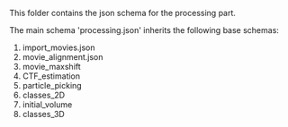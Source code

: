 This folder contains the json schema for the processing part. 

The main schema 'processing.json' inherits the following base schemas: 
1. import_movies.json
2. movie_alignment.json
3. movie_maxshift
4. CTF_estimation
5. particle_picking
6. classes_2D
7. initial_volume
8. classes_3D